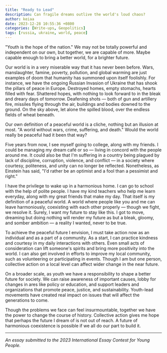 ```yaml
---
title: "Ready to Lead"
description: Can fragile dreams outlive the world's loud chaos?
author: keiaa
date: 2023-12-28 10:55:36 +0800
categories: [Write-ups, Geopolitics]
tags: [russia, ukraine, world, peace]
---
```


"Youth is the hope of the nation." We may not be totally powerful and independent on our own, but together, we are capable of more. Maybe capable enough to bring a better world, for a brighter future.

Our world is in a very miserable way that it has never been before. Wars, manslaughter, famine, poverty, pollution, and global warming are just examples of doom that humanity has summoned upon itself foolishly. For instance, we have the ongoing Russian Invasion of Ukraine that has shook the pillars of peace in Europe. Destroyed homes, empty stomachs, hearts filled with fear. Shattered hopes, with nothing to look forward to in the bleak and dreary days of tomorrow. Deafening shots — both of gun and artillery fire, missiles flying through the air, buildings and bodies downed to the ground. On the sky above, let alone the spilled blood, over the endless fields of wheat beneath.

Our own definition of a peaceful world is a cliche, nothing but an illusion at most. "A world without wars, crime, suffering, and death." Would the world really be peaceful had it been that way?

Five years from now, I see myself going to college, along with my friends. I could be managing my dream café or so — living in concord with the people around me. It could also be that I'm suffering in a country being plagued by lack of discipline, corruption, violence, and conflict — in a society where courtesy, politeness, and unity can no longer be reflected. Nonetheless, as Einstein has said, "I'd rather be an optimist and a fool than a pessimist and right."

I have the privilege to wake up in a harmonious home. I can go to school with the help of polite people. I have my kind teachers who help me learn everyday, along with my great friends that make my day. That itself is my definition of a peaceful world. A world where people like you and me can leave harmoniously, coexisting with each other properly — though we fight, we resolve it. Surely, I want my future to stay like this. I got to move, dreaming but doing nothing will render my future as but a bleak, gloomy, and somber ambition — a reality I wanted, never to be true.

To achieve the peaceful future I envision, I must take action now as an individual and as a part of a community. As a start, I can practice kindness and courtesy in my daily interactions with others. Even small acts of consideration can lift someone's spirits and bring more positivity into the world. I can also get involved in efforts to improve my local community, such as volunteering or participating in events. Though I am but one person, collective action on a local level can affect wider change in the near future.

On a broader scale, as youth we have a responsibility to shape a better future for society. We can raise awareness of important causes, lobby for changes in ares like policy or education, and support leaders and organizations that promote peace, justice, and sustainability. Youth-lead movements have created real impact on issues that will affect the generations to come.

Though the problems we face can feel insurmountable, together we have the power to change the course of history. Collective action gives me hope that perhaps the future I dream of is not out of reach. A future of harmonious coexistence is possible if we all do our part to build it.

---

*An essay submitted to the 2023 International Essay Contest for Young People.*